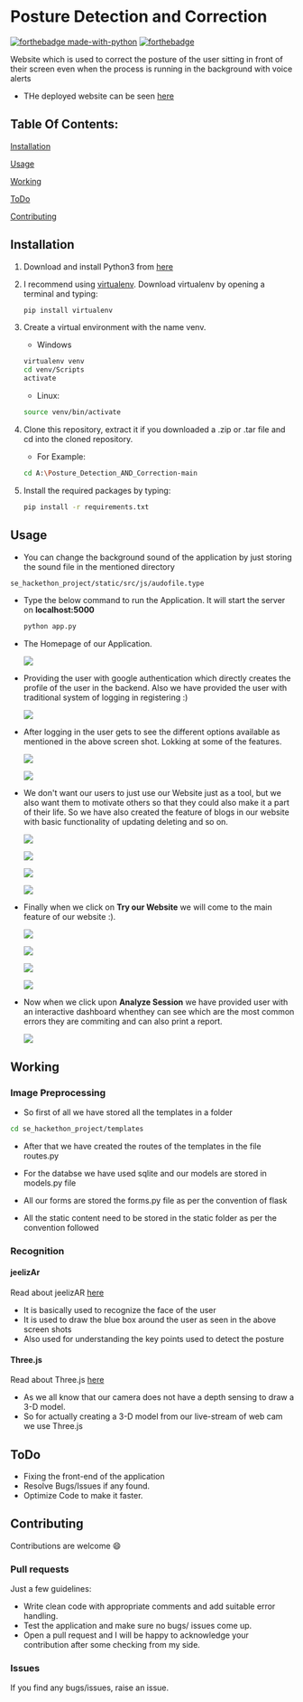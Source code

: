 # Posture Detection and Correction
[![forthebadge made-with-python](http://ForTheBadge.com/images/badges/made-with-python.svg)](https://www.python.org/)
[![forthebadge](https://forthebadge.com/images/badges/open-source.svg)](https://forthebadge.com)

Website which is used to correct the posture of the user sitting in front of their screen even when the process is running in the background with voice alerts

* THe deployed website can be seen [here](https://posturecorrection.herokuapp.com/)

## Table Of Contents:

[Installation](https://github.com/BassCoder2808/Posture_Detection_AND_Correction/blob/main/README.md#installation)

[Usage](https://github.com/BassCoder2808/Posture_Detection_AND_Correction/blob/main/README.md#usage)

[Working](https://github.com/BassCoder2808/Posture_Detection_AND_Correction/blob/main/README.md#working)

[ToDo](https://github.com/BassCoder2808/Posture_Detection_AND_Correction/blob/main/README.md#todo)

[Contributing](https://github.com/BassCoder2808/Posture_Detection_AND_Correction/blob/main/README.md#contributing)

## Installation

1. Download and install Python3 from [here](https://www.python.org/downloads/)
2. I recommend using [virtualenv](https://virtualenv.pypa.io/en/latest/). Download virtualenv by opening a terminal and typing:
    ```bash
    pip install virtualenv
    ```
3. Create a virtual environment with the name venv.

   * Windows
   ```bash
   virtualenv venv
   cd venv/Scripts
   activate
   ```
   * Linux:
   ```bash
   source venv/bin/activate
    ```
4. Clone this repository, extract it if you downloaded a .zip or .tar file and cd into the cloned repository.

    * For Example:
    ```bash
    cd A:\Posture_Detection_AND_Correction-main
    ```
5. Install the required packages by typing:
   ```bash
   pip install -r requirements.txt
   ```
## Usage
* You can change the background sound of the application by just storing the sound file in the mentioned directory
```bash
se_hackethon_project/static/src/js/audofile.type
```
* Type the below command to run the Application. It will start the server on **localhost:5000**
    ```bash
    python app.py
    ```
* The Homepage of our Application.

    ![](https://github.com/BassCoder2808/Posture_Detection_AND_Correction/blob/main/Screenshots/1.png)

* Providing the user with google authentication which directly creates the profile of the user in the backend. Also we have provided the user with traditional system of logging in registering :)

    ![](https://github.com/BassCoder2808/Posture_Detection_AND_Correction/blob/main/Screenshots/2.png)

* After logging in the user gets to see the different options available as mentioned in the above screen shot. Lokking at some of the features.

    ![](https://github.com/BassCoder2808/Posture_Detection_AND_Correction/blob/main/Screenshots/3.png)

    ![](https://github.com/BassCoder2808/Posture_Detection_AND_Correction/blob/main/Screenshots/4.png)

* We don't want our users to just use our Website just as a tool, but we also want them to motivate others so that they could also make it a part of their life. So we have also created the feature of blogs in our website with basic functionality of updating deleting and so on.

    ![](https://github.com/BassCoder2808/Posture_Detection_AND_Correction/blob/main/Screenshots/5.png)

    ![](https://github.com/BassCoder2808/Posture_Detection_AND_Correction/blob/main/Screenshots/6.png)

    ![](https://github.com/BassCoder2808/Posture_Detection_AND_Correction/blob/main/Screenshots/7.png)

    ![](https://github.com/BassCoder2808/Posture_Detection_AND_Correction/blob/main/Screenshots/8.png)

* Finally when we click on **Try our Website** we will come to the main feature of our website :).

    ![](https://github.com/BassCoder2808/Posture_Detection_AND_Correction/blob/main/Screenshots/9.png)

    ![](https://github.com/BassCoder2808/Posture_Detection_AND_Correction/blob/main/Screenshots/10.png)

    ![](https://github.com/BassCoder2808/Posture_Detection_AND_Correction/blob/main/Screenshots/11.png)

    ![](https://github.com/BassCoder2808/Posture_Detection_AND_Correction/blob/main/Screenshots/12.png)

* Now when we click upon **Analyze Session** we have provided user with an interactive dashboard whenthey can see which are the most common errors they are commiting and can also print a report.

    ![](https://github.com/BassCoder2808/Posture_Detection_AND_Correction/blob/main/Screenshots/13.png)


## Working

### Image Preprocessing

* So first of all we have stored all the templates in a folder
```bash
cd se_hackethon_project/templates
```

* After that we have created the routes of the templates in the file routes.py

* For the databse we have used sqlite and our models are stored in models.py file

* All our forms are stored the forms.py file as per the convention of flask

* All the static content need to be stored in the static folder as per the convention followed

### Recognition

#### jeelizAr

Read about jeelizAR [here](https://github.com/jeeliz/jeelizAR)
* It is basically used to recognize the face of the user
* It is used to draw the blue box around the user as seen in the above screen shots
* Also used for understanding the key points used to detect the posture

#### Three.js

Read about Three.js [here](https://threejs.org/)
* As we all know that our camera does not have a depth sensing to draw a 3-D model.
* So for actually creating a 3-D model from our live-stream of web cam we use Three.js

## ToDo

* Fixing the front-end of the application
* Resolve Bugs/Issues if any found.
* Optimize Code to make it faster.

## Contributing

Contributions are welcome :smile:

### Pull requests

Just a few guidelines:
* Write clean code with appropriate comments and add suitable error handling.
* Test the application and make sure no bugs/ issues come up.
* Open a pull request and I will be happy to acknowledge your contribution after some checking from my side.

### Issues

If you find any bugs/issues, raise an issue.
